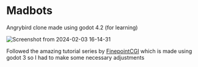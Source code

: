 # Madbots

Angrybird clone made using godot 4.2 (for learning)



![Screenshot from 2024-02-03 16-14-31](https://github.com/osayami/Mad-Bots/assets/24865842/2905cdd6-b3b7-4a1c-8b15-e44b0e9e17eb)


Followed the amazing tutorial series by [FinepointCGI](https://www.youtube.com/playlist?list=PLQl2eWiUO8_Jv0hbTS1SFwRvMJNFKlxw3) which is made using godot 3 so I had to make some necessary adjustments
